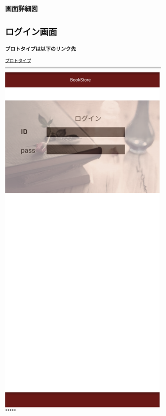 ## 画面詳細図
# ログイン画面
### プロトタイプは以下のリンク先
[プロトタイプ](https://www.figma.com/file/dW9ybfeIUUS2fR7yygDQuj/Untitled?node-id=3%3A24)
*****
<img src="../img/ログイン画面画像.png" width="500"> 
*****

